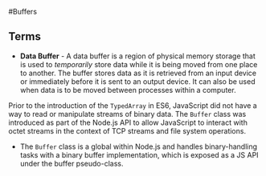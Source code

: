#Buffers

## Terms
* __Data Buffer__ - A data buffer is a region of physical memory storage that is used to _temporarily_ store data while it is being moved from one place to another. The buffer stores data as it is retrieved from an input device or immediately before it is sent to an output device. It can also be used when data is to be moved between processes within a computer.


Prior to the introduction of the `TypedArray` in ES6, JavaScript did not have a way to read or manipulate streams of binary data. The `Buffer` class was introduced as part of the Node.js API to allow JavaScript to interact with octet streams in the context of TCP streams and file system operations.

* The `Buffer` class is a global within Node.js and handles binary-handling tasks with a binary buffer implementation, which is exposed as a JS API under the buffer pseudo-class.
